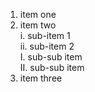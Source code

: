 1. item one  
2. item two  
  i. sub-item 1  
  ii. sub-item 2  
     I. sub-sub item  
     II. sub-sub item    
4. item three    
